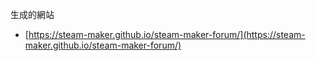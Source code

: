 生成的網站

- [https://steam-maker.github.io/steam-maker-forum/](https://steam-maker.github.io/steam-maker-forum/)
